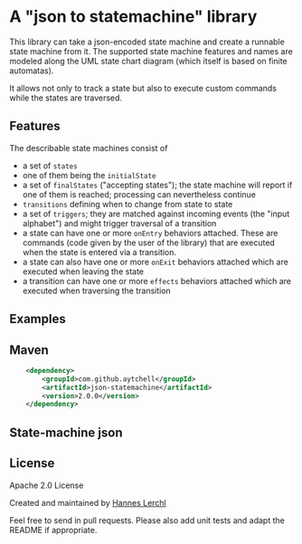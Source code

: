 # A "json to statemachine" library

This library can take a json-encoded state machine and create a runnable state
machine from it. The supported state machine features and names are modeled
along the UML state chart diagram (which itself is based on finite automatas).

It allows not only to track a state but also to execute custom commands while
the states are traversed.

## Features

The describable state machines consist of

* a set of `states`
* one of them being the `initialState`
* a set of `finalStates` ("accepting states"); the state machine will report
    if one of them is reached; processing can nevertheless continue
* `transitions` defining when to change from state to state
* a set of `triggers`; they are matched against incoming events (the "input
    alphabet") and might trigger traversal of a transition
* a state can have one or more `onEntry` behaviors attached. These are
    commands (code given by the user of the library) that are executed when
    the state is entered via a transition.
* a state can also have one or more `onExit` behaviors attached which are
    executed when leaving the state
* a transition can have one or more `effects` behaviors attached which are
    executed when traversing the transition

## Examples

## Maven

```xml
    <dependency>
        <groupId>com.github.aytchell</groupId>
        <artifactId>json-statemachine</artifactId>
        <version>2.0.0</version>
    </dependency>
```

## State-machine json


## License

Apache 2.0 License

Created and maintained by [Hannes Lerchl](mailto:hannes.lerchl@googlemail.com)

Feel free to send in pull requests. Please also add unit tests and adapt the
README if appropriate.
